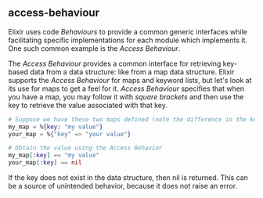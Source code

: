 ## access-behaviour

Elixir uses code _Behaviours_ to provide a common generic interfaces while facilitating specific implementations for each module which implements it. One such common example is the _Access Behaviour_.

The _Access Behaviour_ provides a common interface for retrieving key-based data from a data structure: like from a map data structure. Elixir supports the _Access Behaviour_ for maps and keyword lists, but let's look at its use for maps to get a feel for it. _Access Behaviour_ specifies that when you have a map, you may follow it with _square brackets_ and then use the key to retrieve the value associated with that key.

```elixir
# Suppose we have these two maps defined (note the difference in the key type)
my_map = %{key: "my value"}
your_map = %{"key" => "your value"}

# Obtain the value using the Access Behavior
my_map[:key] == "my value"
your_map[:key] == nil
```

If the key does not exist in the data structure, then nil is returned. This can be a source of unintended behavior, because it does not raise an error.
